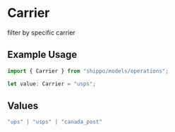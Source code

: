 # Carrier

filter by specific carrier

## Example Usage

```typescript
import { Carrier } from "shippo/models/operations";

let value: Carrier = "usps";
```

## Values

```typescript
"ups" | "usps" | "canada_post"
```